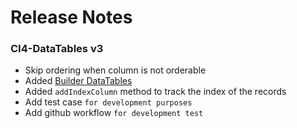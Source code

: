 # Release Notes

### CI4-DataTables v3

- Skip ordering when column is not orderable
- Added [Builder DataTables](./usage/builder-datatable.md)
- Added `addIndexColumn` method to track the index of the records
- Add test case ``for development purposes``
- Add github workflow ``for development test``

